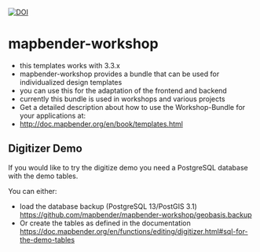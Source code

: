 <a href="https://doi.org/10.5281/zenodo.5887014"><img src="https://zenodo.org/badge/DOI/10.5281/zenodo.5887014.svg" alt="DOI"></a>


# mapbender-workshop


* this templates works with 3.3.x
* mapbender-workshop provides a bundle that can be used for individualized design templates 
* you can use this for the adaptation of the frontend and backend
* currently this bundle is used in workshops and various projects
* Get a detailed description about how to use the Workshop-Bundle for your applications at:
* http://doc.mapbender.org/en/book/templates.html


## Digitizer Demo 

If you would like to try the digitize demo you need a PostgreSQL database with the demo tables. 

You can either:
* load the database backup (PostgreSQL 13/PostGIS 3.1) https://github.com/mapbender/mapbender-workshop/geobasis.backup
* Or create the tables as defined in the documentation https://doc.mapbender.org/en/functions/editing/digitizer.html#sql-for-the-demo-tables
